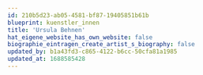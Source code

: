 ```yaml
---
id: 210b5d23-ab05-4581-bf87-19405851b61b
blueprint: kuenstler_innen
title: 'Ursula Behnen'
hat_eigene_website_has_own_website: false
biographie_eintragen_create_artist_s_biography: false
updated_by: b1a43fd3-c865-4122-b6cc-50cfa81a1985
updated_at: 1688585428
---
```

